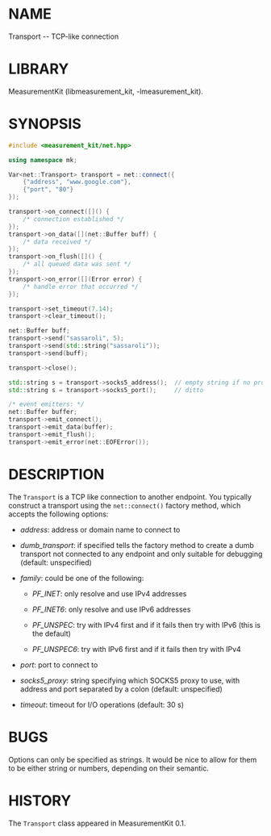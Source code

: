 # NAME
Transport -- TCP-like connection

# LIBRARY
MeasurementKit (libmeasurement_kit, -lmeasurement_kit).

# SYNOPSIS
```C++
#include <measurement_kit/net.hpp>

using namespace mk;

Var<net::Transport> transport = net::connect({
    {"address", "www.google.com"},
    {"port", "80"}
});

transport->on_connect([]() {
    /* connection established */
});
transport->on_data([](net::Buffer buff) {
    /* data received */
});
transport->on_flush([]() {
    /* all queued data was sent */
});
transport->on_error([](Error error) {
    /* handle error that occurred */
});

transport->set_timeout(7.14);
transport->clear_timeout();

net::Buffer buff;
transport->send("sassaroli", 5);
transport->send(std::string("sassaroli"));
transport->send(buff);

transport->close();

std::string s = transport->socks5_address();  // empty string if no proxy
std::string s = transport->socks5_port();     // ditto

/* event emitters: */
net::Buffer buffer;
transport->emit_connect();
transport->emit_data(buffer);
transport->emit_flush();
transport->emit_error(net::EOFError());
```

# DESCRIPTION

The `Transport` is a TCP like connection to another endpoint. You typically
construct a transport using the `net::connect()` factory method, which accepts
the following options:

- *address*: address or domain name to connect to

- *dumb_transport*: if specified tells the factory method to create a dumb
transport not connected to any endpoint and only suitable for debugging (default:
unspecified)

- *family*: could be one of the following:

    - *PF_INET*: only resolve and use IPv4 addresses

    - *PF_INET6*: only resolve and use IPv6 addresses

    - *PF_UNSPEC*: try with IPv4 first and if it fails then try with IPv6
      (this is the default)

    - *PF_UNSPEC6*: try with IPv6 first and if it fails then try with IPv4

- *port*: port to connect to

- *socks5_proxy*: string specifying which SOCKS5 proxy to use, with
address and port separated by a colon (default: unspecified)

- *timeout*: timeout for I/O operations (default: 30 s)

# BUGS

Options can only be specified as strings. It would be nice to allow for them
to be either string or numbers, depending on their semantic.

# HISTORY

The `Transport` class appeared in MeasurementKit 0.1.
